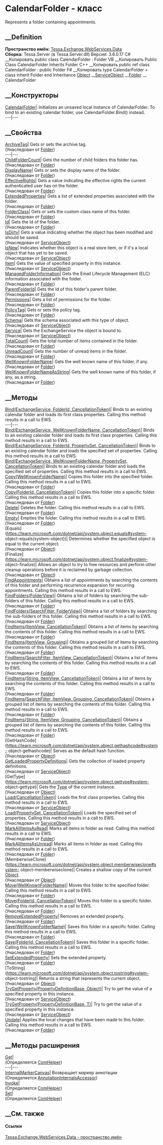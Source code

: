 # CalendarFolder - класс
Represents a folder containing appointments.
## __Definition
 **Пространство имён:**
[Tessa.Exchange.WebServices.Data](N_Tessa_Exchange_WebServices_Data.htm)  
 **Сборка:** Tessa.Server (в Tessa.Server.dll) Версия: 3.6.0.17
C# __Копировать
     public class CalendarFolder : Folder
VB __Копировать
     Public Class CalendarFolder
    	Inherits Folder
C++ __Копировать
     public ref class CalendarFolder : public Folder
F# __Копировать
     type CalendarFolder = 
        class
            inherit Folder
        end
Inheritance
    [Object](https://learn.microsoft.com/dotnet/api/system.object) __[ServiceObject](T_Tessa_Exchange_WebServices_Data_ServiceObject.htm) __[Folder](T_Tessa_Exchange_WebServices_Data_Folder.htm) __ CalendarFolder
##  __Конструкторы
[CalendarFolder](M_Tessa_Exchange_WebServices_Data_CalendarFolder__ctor.htm)|
Initializes an unsaved local instance of CalendarFolder. To bind to an
existing calendar folder, use CalendarFolder.Bind() instead.  
---|---  
## __Свойства
[ArchiveTag](P_Tessa_Exchange_WebServices_Data_Folder_ArchiveTag.htm)|  Gets
or sets the archive tag.  
(Унаследован от [Folder](T_Tessa_Exchange_WebServices_Data_Folder.htm))  
---|---  
[ChildFolderCount](P_Tessa_Exchange_WebServices_Data_Folder_ChildFolderCount.htm)|
Gets the number of child folders this folder has.  
(Унаследован от [Folder](T_Tessa_Exchange_WebServices_Data_Folder.htm))  
[DisplayName](P_Tessa_Exchange_WebServices_Data_Folder_DisplayName.htm)|  Gets
or sets the display name of the folder.  
(Унаследован от [Folder](T_Tessa_Exchange_WebServices_Data_Folder.htm))  
[EffectiveRights](P_Tessa_Exchange_WebServices_Data_Folder_EffectiveRights.htm)|
Gets a value indicating the effective rights the current authenticated user
has on the folder.  
(Унаследован от [Folder](T_Tessa_Exchange_WebServices_Data_Folder.htm))  
[ExtendedProperties](P_Tessa_Exchange_WebServices_Data_Folder_ExtendedProperties.htm)|
Gets a list of extended properties associated with the folder.  
(Унаследован от [Folder](T_Tessa_Exchange_WebServices_Data_Folder.htm))  
[FolderClass](P_Tessa_Exchange_WebServices_Data_Folder_FolderClass.htm)|  Gets
or sets the custom class name of this folder.  
(Унаследован от [Folder](T_Tessa_Exchange_WebServices_Data_Folder.htm))  
[Id](P_Tessa_Exchange_WebServices_Data_Folder_Id.htm)|  Gets the Id of the
folder.  
(Унаследован от [Folder](T_Tessa_Exchange_WebServices_Data_Folder.htm))  
[IsDirty](P_Tessa_Exchange_WebServices_Data_ServiceObject_IsDirty.htm)|  Gets
a value indicating whether the object has been modified and should be saved.  
(Унаследован от
[ServiceObject](T_Tessa_Exchange_WebServices_Data_ServiceObject.htm))  
[IsNew](P_Tessa_Exchange_WebServices_Data_ServiceObject_IsNew.htm)|  Indicates
whether this object is a real store item, or if it's a local object that has
yet to be saved.  
(Унаследован от
[ServiceObject](T_Tessa_Exchange_WebServices_Data_ServiceObject.htm))  
[Item](P_Tessa_Exchange_WebServices_Data_ServiceObject_Item.htm)|  Gets the
value of specified property in this instance.  
(Унаследован от
[ServiceObject](T_Tessa_Exchange_WebServices_Data_ServiceObject.htm))  
[ManagedFolderInformation](P_Tessa_Exchange_WebServices_Data_Folder_ManagedFolderInformation.htm)|
Gets the Email Lifecycle Management (ELC) information associated with the
folder.  
(Унаследован от [Folder](T_Tessa_Exchange_WebServices_Data_Folder.htm))  
[ParentFolderId](P_Tessa_Exchange_WebServices_Data_Folder_ParentFolderId.htm)|
Gets the Id of this folder's parent folder.  
(Унаследован от [Folder](T_Tessa_Exchange_WebServices_Data_Folder.htm))  
[Permissions](P_Tessa_Exchange_WebServices_Data_Folder_Permissions.htm)|  Gets
a list of permissions for the folder.  
(Унаследован от [Folder](T_Tessa_Exchange_WebServices_Data_Folder.htm))  
[PolicyTag](P_Tessa_Exchange_WebServices_Data_Folder_PolicyTag.htm)|  Gets or
sets the policy tag.  
(Унаследован от [Folder](T_Tessa_Exchange_WebServices_Data_Folder.htm))  
[Schema](P_Tessa_Exchange_WebServices_Data_ServiceObject_Schema.htm)|  Gets
the schema associated with this type of object.  
(Унаследован от
[ServiceObject](T_Tessa_Exchange_WebServices_Data_ServiceObject.htm))  
[Service](P_Tessa_Exchange_WebServices_Data_ServiceObject_Service.htm)|  Gets
the ExchangeService the object is bound to.  
(Унаследован от
[ServiceObject](T_Tessa_Exchange_WebServices_Data_ServiceObject.htm))  
[TotalCount](P_Tessa_Exchange_WebServices_Data_Folder_TotalCount.htm)|  Gets
the total number of items contained in the folder.  
(Унаследован от [Folder](T_Tessa_Exchange_WebServices_Data_Folder.htm))  
[UnreadCount](P_Tessa_Exchange_WebServices_Data_Folder_UnreadCount.htm)|  Gets
the number of unread items in the folder.  
(Унаследован от [Folder](T_Tessa_Exchange_WebServices_Data_Folder.htm))  
[WellKnownFolderName](P_Tessa_Exchange_WebServices_Data_Folder_WellKnownFolderName.htm)|
Gets the well known name of this folder, if any.  
(Унаследован от [Folder](T_Tessa_Exchange_WebServices_Data_Folder.htm))  
[WellKnownFolderNameAsString](P_Tessa_Exchange_WebServices_Data_Folder_WellKnownFolderNameAsString.htm)|
Gets the well known name of this folder, if any, as a string.  
(Унаследован от [Folder](T_Tessa_Exchange_WebServices_Data_Folder.htm))  
##  __Методы
[Bind(ExchangeService, FolderId,
CancellationToken)](M_Tessa_Exchange_WebServices_Data_CalendarFolder_Bind.htm)|
Binds to an existing calendar folder and loads its first class properties.
Calling this method results in a call to EWS.  
---|---  
[Bind(ExchangeService, WellKnownFolderName,
CancellationToken)](M_Tessa_Exchange_WebServices_Data_CalendarFolder_Bind_2.htm)|
Binds to an existing calendar folder and loads its first class properties.
Calling this method results in a call to EWS.  
[Bind(ExchangeService, FolderId, PropertySet,
CancellationToken)](M_Tessa_Exchange_WebServices_Data_CalendarFolder_Bind_1.htm)|
Binds to an existing calendar folder and loads the specified set of
properties. Calling this method results in a call to EWS.  
[Bind(ExchangeService, WellKnownFolderName, PropertySet,
CancellationToken)](M_Tessa_Exchange_WebServices_Data_CalendarFolder_Bind_3.htm)|
Binds to an existing calendar folder and loads the specified set of
properties. Calling this method results in a call to EWS.  
[Copy(WellKnownFolderName)](M_Tessa_Exchange_WebServices_Data_Folder_Copy_1.htm)|
Copies this folder into the specified folder. Calling this method results in a
call to EWS.  
(Унаследован от [Folder](T_Tessa_Exchange_WebServices_Data_Folder.htm))  
[Copy(FolderId,
CancellationToken)](M_Tessa_Exchange_WebServices_Data_Folder_Copy.htm)|
Copies this folder into a specific folder. Calling this method results in a
call to EWS.  
(Унаследован от [Folder](T_Tessa_Exchange_WebServices_Data_Folder.htm))  
[Delete](M_Tessa_Exchange_WebServices_Data_Folder_Delete.htm)|  Deletes the
folder. Calling this method results in a call to EWS.  
(Унаследован от [Folder](T_Tessa_Exchange_WebServices_Data_Folder.htm))  
[Empty](M_Tessa_Exchange_WebServices_Data_Folder_Empty.htm)|  Empties the
folder. Calling this method results in a call to EWS.  
(Унаследован от [Folder](T_Tessa_Exchange_WebServices_Data_Folder.htm))  
[Equals](https://learn.microsoft.com/dotnet/api/system.object.equals#system-
object-equals\(system-object\))| Determines whether the specified object is
equal to the current object.  
(Унаследован от
[Object](https://learn.microsoft.com/dotnet/api/system.object))  
[Finalize](https://learn.microsoft.com/dotnet/api/system.object.finalize#system-
object-finalize)| Allows an object to try to free resources and perform other
cleanup operations before it is reclaimed by garbage collection.  
(Унаследован от
[Object](https://learn.microsoft.com/dotnet/api/system.object))  
[FindAppointments](M_Tessa_Exchange_WebServices_Data_CalendarFolder_FindAppointments.htm)|
Obtains a list of appointments by searching the contents of this folder and
performing recurrence expansion for recurring appointments. Calling this
method results in a call to EWS.  
[FindFolders(FolderView)](M_Tessa_Exchange_WebServices_Data_Folder_FindFolders.htm)|
Obtains a list of folders by searching the sub-folders of this folder. Calling
this method results in a call to EWS.  
(Унаследован от [Folder](T_Tessa_Exchange_WebServices_Data_Folder.htm))  
[FindFolders(SearchFilter,
FolderView)](M_Tessa_Exchange_WebServices_Data_Folder_FindFolders_1.htm)|
Obtains a list of folders by searching the sub-folders of this folder. Calling
this method results in a call to EWS.  
(Унаследован от [Folder](T_Tessa_Exchange_WebServices_Data_Folder.htm))  
[FindItems(ItemView,
CancellationToken)](M_Tessa_Exchange_WebServices_Data_Folder_FindItems_2.htm)|
Obtains a list of items by searching the contents of this folder. Calling this
method results in a call to EWS.  
(Унаследован от [Folder](T_Tessa_Exchange_WebServices_Data_Folder.htm))  
[FindItems(ItemView,
Grouping)](M_Tessa_Exchange_WebServices_Data_Folder_FindItems_3.htm)|  Obtains
a grouped list of items by searching the contents of this folder. Calling this
method results in a call to EWS.  
(Унаследован от [Folder](T_Tessa_Exchange_WebServices_Data_Folder.htm))  
[FindItems(SearchFilter, ItemView,
CancellationToken)](M_Tessa_Exchange_WebServices_Data_Folder_FindItems_4.htm)|
Obtains a list of items by searching the contents of this folder. Calling this
method results in a call to EWS.  
(Унаследован от [Folder](T_Tessa_Exchange_WebServices_Data_Folder.htm))  
[FindItems(String, ItemView,
CancellationToken)](M_Tessa_Exchange_WebServices_Data_Folder_FindItems.htm)|
Obtains a list of items by searching the contents of this folder. Calling this
method results in a call to EWS.  
(Унаследован от [Folder](T_Tessa_Exchange_WebServices_Data_Folder.htm))  
[FindItems(SearchFilter, ItemView, Grouping,
CancellationToken)](M_Tessa_Exchange_WebServices_Data_Folder_FindItems_5.htm)|
Obtains a grouped list of items by searching the contents of this folder.
Calling this method results in a call to EWS.  
(Унаследован от [Folder](T_Tessa_Exchange_WebServices_Data_Folder.htm))  
[FindItems(String, ItemView, Grouping,
CancellationToken)](M_Tessa_Exchange_WebServices_Data_Folder_FindItems_1.htm)|
Obtains a grouped list of items by searching the contents of this folder.
Calling this method results in a call to EWS.  
(Унаследован от [Folder](T_Tessa_Exchange_WebServices_Data_Folder.htm))  
[GetHashCode](https://learn.microsoft.com/dotnet/api/system.object.gethashcode#system-
object-gethashcode)| Serves as the default hash function.  
(Унаследован от
[Object](https://learn.microsoft.com/dotnet/api/system.object))  
[GetLoadedPropertyDefinitions](M_Tessa_Exchange_WebServices_Data_ServiceObject_GetLoadedPropertyDefinitions.htm)|
Gets the collection of loaded property definitions.  
(Унаследован от
[ServiceObject](T_Tessa_Exchange_WebServices_Data_ServiceObject.htm))  
[GetType](https://learn.microsoft.com/dotnet/api/system.object.gettype#system-
object-gettype)| Gets the
[Type](https://learn.microsoft.com/dotnet/api/system.type) of the current
instance.  
(Унаследован от
[Object](https://learn.microsoft.com/dotnet/api/system.object))  
[Load(CancellationToken)](M_Tessa_Exchange_WebServices_Data_ServiceObject_Load.htm)|
Loads the first class properties. Calling this method results in a call to
EWS.  
(Унаследован от
[ServiceObject](T_Tessa_Exchange_WebServices_Data_ServiceObject.htm))  
[Load(PropertySet,
CancellationToken)](M_Tessa_Exchange_WebServices_Data_ServiceObject_Load_1.htm)|
Loads the specified set of properties. Calling this method results in a call
to EWS.  
(Унаследован от
[ServiceObject](T_Tessa_Exchange_WebServices_Data_ServiceObject.htm))  
[MarkAllItemsAsRead](M_Tessa_Exchange_WebServices_Data_Folder_MarkAllItemsAsRead.htm)|
Marks all items in folder as read. Calling this method results in a call to
EWS.  
(Унаследован от [Folder](T_Tessa_Exchange_WebServices_Data_Folder.htm))  
[MarkAllItemsAsUnread](M_Tessa_Exchange_WebServices_Data_Folder_MarkAllItemsAsUnread.htm)|
Marks all items in folder as read. Calling this method results in a call to
EWS.  
(Унаследован от [Folder](T_Tessa_Exchange_WebServices_Data_Folder.htm))  
[MemberwiseClone](https://learn.microsoft.com/dotnet/api/system.object.memberwiseclone#system-
object-memberwiseclone)| Creates a shallow copy of the current
[Object](https://learn.microsoft.com/dotnet/api/system.object).  
(Унаследован от
[Object](https://learn.microsoft.com/dotnet/api/system.object))  
[Move(WellKnownFolderName)](M_Tessa_Exchange_WebServices_Data_Folder_Move_1.htm)|
Moves this folder to the specified folder. Calling this method results in a
call to EWS.  
(Унаследован от [Folder](T_Tessa_Exchange_WebServices_Data_Folder.htm))  
[Move(FolderId,
CancellationToken)](M_Tessa_Exchange_WebServices_Data_Folder_Move.htm)|  Moves
this folder to a specific folder. Calling this method results in a call to
EWS.  
(Унаследован от [Folder](T_Tessa_Exchange_WebServices_Data_Folder.htm))  
[RemoveExtendedProperty](M_Tessa_Exchange_WebServices_Data_Folder_RemoveExtendedProperty.htm)|
Removes an extended property.  
(Унаследован от [Folder](T_Tessa_Exchange_WebServices_Data_Folder.htm))  
[Save(WellKnownFolderName)](M_Tessa_Exchange_WebServices_Data_Folder_Save_1.htm)|
Saves this folder in a specific folder. Calling this method results in a call
to EWS.  
(Унаследован от [Folder](T_Tessa_Exchange_WebServices_Data_Folder.htm))  
[Save(FolderId,
CancellationToken)](M_Tessa_Exchange_WebServices_Data_Folder_Save.htm)|  Saves
this folder in a specific folder. Calling this method results in a call to
EWS.  
(Унаследован от [Folder](T_Tessa_Exchange_WebServices_Data_Folder.htm))  
[SetExtendedProperty](M_Tessa_Exchange_WebServices_Data_Folder_SetExtendedProperty.htm)|
Sets the extended property.  
(Унаследован от [Folder](T_Tessa_Exchange_WebServices_Data_Folder.htm))  
[ToString](https://learn.microsoft.com/dotnet/api/system.object.tostring#system-
object-tostring)| Returns a string that represents the current object.  
(Унаследован от
[Object](https://learn.microsoft.com/dotnet/api/system.object))  
[TryGetProperty(PropertyDefinitionBase,
Object)](M_Tessa_Exchange_WebServices_Data_ServiceObject_TryGetProperty.htm)|
Try to get the value of a specified property in this instance.  
(Унаследован от
[ServiceObject](T_Tessa_Exchange_WebServices_Data_ServiceObject.htm))  
[TryGetProperty<T>(PropertyDefinitionBase,
T)](M_Tessa_Exchange_WebServices_Data_ServiceObject_TryGetProperty__1.htm)|
Try to get the value of a specified property in this instance.  
(Унаследован от
[ServiceObject](T_Tessa_Exchange_WebServices_Data_ServiceObject.htm))  
[Update](M_Tessa_Exchange_WebServices_Data_Folder_Update.htm)|  Applies the
local changes that have been made to this folder. Calling this method results
in a call to EWS.  
(Унаследован от [Folder](T_Tessa_Exchange_WebServices_Data_Folder.htm))  
##  __Методы расширения
[Get](M_Tessa_Extensions_Default_Client_EDS_ComHelper_Get.htm)|  
(Определяется
[ComHelper](T_Tessa_Extensions_Default_Client_EDS_ComHelper.htm))  
---|---  
[InternalMarkerCanvas](M_Tessa_UI_Views_Charting_Annotations_AnnotationInternalsAccessor_InternalMarkerCanvas.htm)|
Возвращает маркер аннотации  
(Определяется
[AnnotationInternalsAccessor](T_Tessa_UI_Views_Charting_Annotations_AnnotationInternalsAccessor.htm))  
[Invoke](M_Tessa_Extensions_Default_Client_EDS_ComHelper_Invoke.htm)|  
(Определяется
[ComHelper](T_Tessa_Extensions_Default_Client_EDS_ComHelper.htm))  
[Set](M_Tessa_Extensions_Default_Client_EDS_ComHelper_Set.htm)|  
(Определяется
[ComHelper](T_Tessa_Extensions_Default_Client_EDS_ComHelper.htm))  
##  __См. также
#### Ссылки
[Tessa.Exchange.WebServices.Data - пространство
имён](N_Tessa_Exchange_WebServices_Data.htm)
